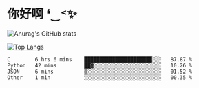# 你好啊 ❛‿˂✨

![Anurag's GitHub stats](https://github-readme-stats.vercel.app/api?username=ZombieFly&count_private=true&show_icons=true)

[![Top Langs](https://github-readme-stats.vercel.app/api/top-langs/?username=ZombieFly&layout=compact&count_private=true&hide=Ruby,makefile)](https://github.com/anuraghazra/github-readme-stats)

<!--START_SECTION:waka-->

```text
C        6 hrs 6 mins    ██████████████████████░░░   87.87 %
Python   42 mins         ██▓░░░░░░░░░░░░░░░░░░░░░░   10.26 %
JSON     6 mins          ▒░░░░░░░░░░░░░░░░░░░░░░░░   01.52 %
Other    1 min           ░░░░░░░░░░░░░░░░░░░░░░░░░   00.35 %
```

<!--END_SECTION:waka-->

